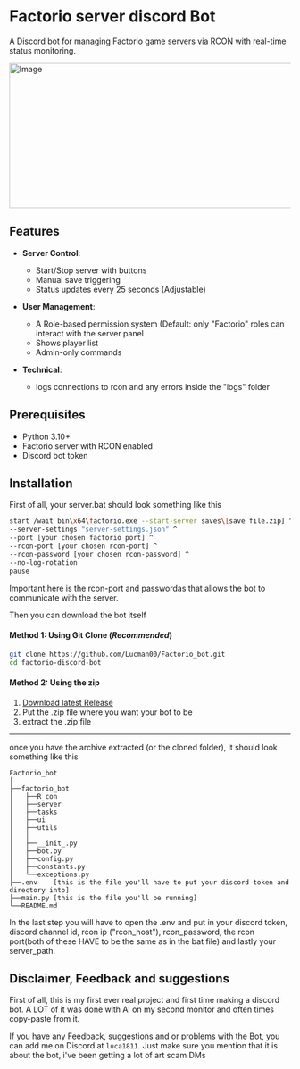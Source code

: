 
# Factorio server discord Bot

A Discord bot for managing Factorio game servers via RCON with real-time status monitoring.

<img width="556" height="260" alt="Image" src="https://github.com/user-attachments/assets/046b4ea0-ee49-4937-9bdd-12185b37c1f3" />


## Features

- **Server Control**:
    - Start/Stop server with buttons
    - Manual save triggering
    - Status updates every 25 seconds (Adjustable)
- **User Management**:
  - A Role-based permission system (Default: only "Factorio" roles can interact with the server panel
  - Shows player list
  - Admin-only commands

- **Technical**:
  - logs connections to rcon and any errors inside the "logs" folder

## Prerequisites
- Python 3.10+
- Factorio server with RCON enabled
- Discord bot token
## Installation

First of all, your server.bat should look something like this

```bash
start /wait bin\x64\factorio.exe --start-server saves\[save file.zip] ^
--server-settings "server-settings.json" ^
--port [your chosen factorio port] ^
--rcon-port [your chosen rcon-port] ^
--rcon-password [your chosen rcon-password] ^
--no-log-rotation
pause
```
Important here is the rcon-port and passwordas that allows the bot to communicate with the server. 

Then you can download the bot itself
#### Method 1: Using Git Clone (*Recommended*)
 ```bash
git clone https://github.com/Lucman00/Factorio_bot.git
cd factorio-discord-bot
```

#### Method 2: Using the zip

1.  [Download latest Release](https://github.com/Lucman00/Factorio_bot/releases/tag/stable)
2. Put the .zip file where you want your bot to be
3. extract the .zip file
___

once you have the archive extracted (or the cloned folder), it should look something like this
```
Factorio_bot
│
├──factorio_bot
│   ├──R_con
│   ├──server
│   ├──tasks
│   ├──ui
│   ├──utils
│   │
│   ├──__init_.py
│   ├──bot.py
│   ├──config.py
│   ├──constants.py
│   └──exceptions.py
├──.env    [this is the file you'll have to put your discord token and directory into]
├──main.py [this is the file you'll be running]
└──README.md
```
In the last step you will have to open the .env and put in your
discord token, discord channel id, rcon ip ("rcon_host"),
rcon_password, the rcon port(both of these HAVE to be the same as in
the bat file) and lastly your server_path. 



## Disclaimer, Feedback and suggestions
First of all, this is my first ever real project and first time making a discord bot. 
A LOT of it was done with AI on my second monitor and often times copy-paste from it.

If you have any Feedback, suggestions and or problems with the Bot, you can add me on Discord at ```luca1811```.
Just make sure you mention that it is about the bot, i've been getting a lot of art scam DMs
